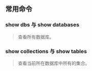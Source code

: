 ## 常用命令

### show dbs 与 show databases

> 查看所有数据库。

### show collections 与 show tables

> 查看当前所在数据库中所有的集合。



